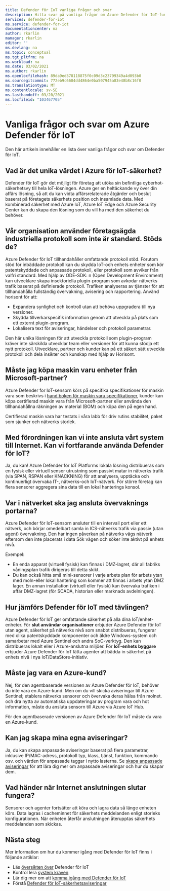```yaml
---
title: Defender för IoT vanliga frågor och svar
description: Hitta svar på vanliga frågor om Azure Defender för IoT-funktioner och-tjänster.
services: defender-for-iot
ms.service: defender-for-iot
documentationcenter: na
author: rkarlin
manager: rkarlin
editor: ''
ms.devlang: na
ms.topic: conceptual
ms.tgt_pltfrm: na
ms.workload: na
ms.date: 03/02/2021
ms.author: rkarlin
ms.openlocfilehash: 89da9ed378118875f0c09d3c23799349a4d093b0
ms.sourcegitcommit: 772eb9c6684dd4864e0ba507945a83e48b8c16f0
ms.translationtype: MT
ms.contentlocale: sv-SE
ms.lasthandoff: 03/20/2021
ms.locfileid: "103467705"
---
```

# <a name="azure-defender-for-iot-frequently-asked-questions"></a>Vanliga frågor och svar om Azure Defender för IoT

Den här artikeln innehåller en lista över vanliga frågor och svar om Defender för IoT.

## <a name="what-is-azures-unique-value-proposition-for-iot-security"></a>Vad är det unika värdet i Azure för IoT-säkerhet?

Defender för IoT gör det möjligt för företag att utöka sin befintliga cyberhot-säkerhetsvy till hela IoT-lösningen. Azure ger en heltäckande vy över din affärs lösning, så att du kan vidta affärsrelaterade åtgärder och beslut baserat på företagets säkerhets position och insamlade data. Med kombinerad säkerhet med Azure IoT, Azure IoT Edge och Azure Security Center kan du skapa den lösning som du vill ha med den säkerhet du behöver.

## <a name="our-organization-uses-proprietary-non-standard-industrial-protocols-are-they-supported"></a>Vår organisation använder företagsägda industriella protokoll som inte är standard. Stöds de? 

Azure Defender för IoT tillhandahåller omfattande protokoll stöd. Förutom stöd för inbäddade protokoll kan du skydda IoT-och enhets enheter som kör patentskyddade och anpassade protokoll, eller protokoll som avviker från valfri standard. Med hjälp av ODE-SDK: n (Open Development Environment) kan utvecklare skapa insektoriella plugin-program som avkodar nätverks trafik baserat på definierade protokoll. Trafiken analyseras av tjänster för att tillhandahålla fullständig övervakning, avisering och rapportering. Använd horisont för att:
- Expandera synlighet och kontroll utan att behöva uppgradera till nya versioner.
- Skydda tillverkarspecifik information genom att utveckla på plats som ett externt plugin-program. 
- Lokalisera text för aviseringar, händelser och protokoll parametrar.

Den här unika lösningen för att utveckla protokoll som plugin-program kräver inte särskilda utvecklar team eller versioner för att kunna stödja ett nytt protokoll. Utvecklare, partner och kunder kan på ett säkert sätt utveckla protokoll och dela insikter och kunskap med hjälp av Horisont. 

## <a name="do-i-have-to-purchase-hardware-appliances-from-microsoft-partners"></a>Måste jag köpa maskin varu enheter från Microsoft-partner?
Azure Defender for IoT-sensorn körs på specifika specifikationer för maskin vara som beskrivs i [hand boken för maskin varu specifikationer](./how-to-identify-required-appliances.md), kunder kan köpa certifierad maskin vara från Microsoft-partner eller använda den tillhandahållna räkningen av material (BOM) och köpa den på egen hand. 

Certifierad maskin vara har testats i våra labb för driv rutins stabilitet, paket som sjunker och nätverks storlek.


## <a name="regulation-does-not-allow-us-to-connect-our-system-to-the-internet-can-we-still-utilize-defender-for-iot"></a>Med förordningen kan vi inte ansluta vårt system till Internet. Kan vi fortfarande använda Defender för IoT?

Ja, du kan! Azure Defender för IoT Platforms lokala lösning distribueras som en fysisk eller virtuell sensor utrustning som passivt matar in nätverks trafik (via SPAN, RSPAN eller KNACKNING) för att analysera, upptäcka och kontinuerligt övervaka IT-, nätverks-och IoT-nätverk. För större företag kan flera sensorer aggregera sina data till en lokal hanterings konsol.

## <a name="where-in-the-network-should-i-connect-monitoring-ports"></a>Var i nätverket ska jag ansluta övervaknings portarna?

Azure Defender för IoT-sensorn ansluter till en intervall port eller ett nätverk, och börjar omedelbart samla in ICS-nätverks trafik via passiv (utan agent) övervakning. Den har ingen påverkan på nätverks vägs nätverk eftersom den inte placerats i data Sök vägen och söker inte aktivt på enhets nivå.

Exempel:
- En enda apparat (virtuell fysisk) kan finnas i DMZ-lagret, där all fabriks våningsplan trafik dirigeras till detta skikt.
- Du kan också hitta små mini-sensorer i varje arbets plan för arbets ytan med moln-eller lokal hantering som kommer att finnas i arbets ytan DMZ lager. En annan installation (virtuell eller fysisk) kan övervaka trafiken i affär DMZ-lagret (för SCADA, historian eller marknads avdelningen).

## <a name="how-does-defender-for-iot-compare-to-the-competition"></a>Hur jämförs Defender för IoT med tävlingen?

Azure Defender för IoT ger omfattande säkerhet på alla dina IoT/enhet-enheter. För **slut användar organisationer** erbjuder Azure Defender för IoT utan agent, säkerhet på nätverks nivå som snabbt distribueras, fungerar med olika patentskyddade komponenter och äldre Windows-system och samarbetar med Azure Sentinel och andra SoC-verktyg. Den kan distribueras lokalt eller i Azure-anslutna miljöer. För **IoT-enhets byggare** erbjuder Azure Defender för IoT lätta agenter att bädda in säkerhet på enhets nivå i nya IoT/DataStore-initiativ.

## <a name="do-i-have-to-be-an-azure-customer"></a>Måste jag vara en Azure-kund?

Nej, för den agentbaserade versionen av Azure Defender för IoT, behöver du inte vara en Azure-kund. Men om du vill skicka aviseringar till Azure Sentinel; etablera nätverks sensorer och övervaka deras hälsa från molnet. och dra nytta av automatiska uppdateringar av program vara och hot information, måste du ansluta sensorn till Azure via Azure IoT Hub.

För den agentbaserade versionen av Azure Defender för IoT måste du vara en Azure-kund.

## <a name="can-i-create-my-own-alerts"></a>Kan jag skapa mina egna aviseringar?

Ja, du kan skapa anpassade aviseringar baserat på flera parametrar, inklusive IP/MAC-adress, protokoll typ, klass, tjänst, funktion, kommando osv. och värden för anpassade taggar i nytto lasterna.  Se [skapa anpassade aviseringar](quickstart-create-custom-alerts.md) för att lära dig mer om anpassade aviseringar och hur du skapar dem.

## <a name="what-happens-when-the-internet-connection-stops-working"></a>Vad händer när Internet anslutningen slutar fungera?

Sensorer och agenter fortsätter att köra och lagra data så länge enheten körs. Data lagras i cacheminnet för säkerhets meddelanden enligt storleks konfigurationen. När enheten återfår anslutningen återupptas säkerhets meddelanden som skickas.

## <a name="next-steps"></a>Nästa steg

Mer information om hur du kommer igång med Defender för IoT finns i följande artiklar:

- Läs [översikten över](overview.md) Defender för IoT
- Kontrol lera [system kraven](quickstart-system-prerequisites.md)
- Lär dig mer om att [komma igång med Defender för IoT](getting-started.md)
- Förstå [Defender för IoT-säkerhetsaviseringar](concept-security-alerts.md)